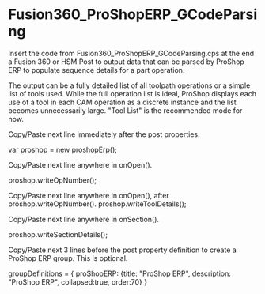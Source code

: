 # Fusion360_ProShopERP_GCodeParsing
Insert the code from Fusion360_ProShopERP_GCodeParsing.cps at the end a Fusion 360 or HSM Post to output data that can be parsed by ProShop ERP to populate sequence details for a part operation.

The output can be a fully detailed list of all toolpath operations or a simple list of tools used. While the full operation list is ideal, ProShop displays each use of a tool in each CAM operation as a discrete instance and the list becomes unnecessarily large. "Tool List" is the recommended mode for now.

Copy/Paste next line immediately after the post properties.
  
var proshop = new proshopErp();

Copy/Paste next line anywhere in onOpen().

proshop.writeOpNumber();

Copy/Paste next line anywhere in onOpen(), after proshop.writeOpNumber().
proshop.writeToolDetails();

Copy/Paste next line anywhere in onSection().

proshop.writeSectionDetails();

Copy/Paste next 3 lines before the post property definition to create a ProShop ERP group. This is optional.

groupDefinitions = {
    proShopERP: {title: "ProShop ERP", description: "ProShop ERP", collapsed:true, order:70}
}